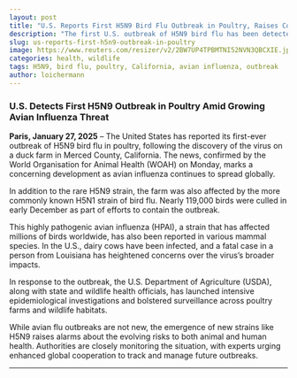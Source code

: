 ```yaml
---
layout: post
title: "U.S. Reports First H5N9 Bird Flu Outbreak in Poultry, Raises Concern Over Global Spread"
description: "The first U.S. outbreak of H5N9 bird flu has been detected on a California duck farm, alongside the H5N1 strain. Authorities ramp up surveillance and investigation."
slug: us-reports-first-h5n9-outbreak-in-poultry
image: https://www.reuters.com/resizer/v2/2BW7UP4TPBMTNI52NVN3QBCXIE.jpg?auth=5955791802ca1bbee75834975e9a17bc25973f288fa23a14c6ab011f2baeb33b&width=640&quality=80
categories: health, wildlife
tags: H5N9, bird flu, poultry, California, avian influenza, outbreak
author: loichermann
---
```


### U.S. Detects First H5N9 Outbreak in Poultry Amid Growing Avian Influenza Threat

**Paris, January 27, 2025** – The United States has reported its first-ever outbreak of H5N9 bird flu in poultry, following the discovery of the virus on a duck farm in Merced County, California. The news, confirmed by the World Organisation for Animal Health (WOAH) on Monday, marks a concerning development as avian influenza continues to spread globally.

In addition to the rare H5N9 strain, the farm was also affected by the more commonly known H5N1 strain of bird flu. Nearly 119,000 birds were culled in early December as part of efforts to contain the outbreak.

This highly pathogenic avian influenza (HPAI), a strain that has affected millions of birds worldwide, has also been reported in various mammal species. In the U.S., dairy cows have been infected, and a fatal case in a person from Louisiana has heightened concerns over the virus’s broader impacts.

In response to the outbreak, the U.S. Department of Agriculture (USDA), along with state and wildlife health officials, has launched intensive epidemiological investigations and bolstered surveillance across poultry farms and wildlife habitats.

While avian flu outbreaks are not new, the emergence of new strains like H5N9 raises alarms about the evolving risks to both animal and human health. Authorities are closely monitoring the situation, with experts urging enhanced global cooperation to track and manage future outbreaks.

---

